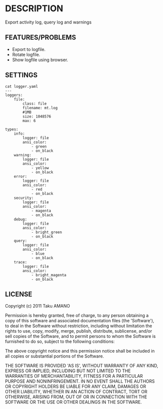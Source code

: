 # DESCRIPTION

Export activity log, query log and warnings

## FEATURES/PROBLEMS

* Export to logfile.
* Rotate logfile.
* Show logfile using browser.

## SETTINGS
	cat logger.yaml
	---
	loggers:
	    file:
	        class: file
	        filename: mt.log
	        #1MB
	        size: 1048576
	        max: 6
	
	types:
	    info:
	        logger: file
	        ansi_color:
	            - green
	            - on_black
	    warning:
	        logger: file
	        ansi_color:
	            - yellow
	            - on_black
	    error:
	        logger: file
	        ansi_color:
	            - red
	            - on_black
	    security:
	        logger: file
	        ansi_color:
	            - magenta
	            - on_black
	    debug:
	        logger: file
	        ansi_color:
	            - bright_green
	            - on_black
	    query:
	        logger: file
	        ansi_color:
	            - blue
	            - on_black
	    trace:
	        logger: file
	        ansi_color:
	            - bright_magenta
	            - on_black
	
## LICENSE

Copyright (c) 2011 Taku AMANO

Permission is hereby granted, free of charge, to any person obtaining
a copy of this software and associated documentation files (the
'Software'), to deal in the Software without restriction, including
without limitation the rights to use, copy, modify, merge, publish,
distribute, sublicense, and/or sell copies of the Software, and to
permit persons to whom the Software is furnished to do so, subject to
the following conditions:

The above copyright notice and this permission notice shall be
included in all copies or substantial portions of the Software.

THE SOFTWARE IS PROVIDED 'AS IS', WITHOUT WARRANTY OF ANY KIND,
EXPRESS OR IMPLIED, INCLUDING BUT NOT LIMITED TO THE WARRANTIES OF
MERCHANTABILITY, FITNESS FOR A PARTICULAR PURPOSE AND NONINFRINGEMENT.
IN NO EVENT SHALL THE AUTHORS OR COPYRIGHT HOLDERS BE LIABLE FOR ANY
CLAIM, DAMAGES OR OTHER LIABILITY, WHETHER IN AN ACTION OF CONTRACT,
TORT OR OTHERWISE, ARISING FROM, OUT OF OR IN CONNECTION WITH THE
SOFTWARE OR THE USE OR OTHER DEALINGS IN THE SOFTWARE.
